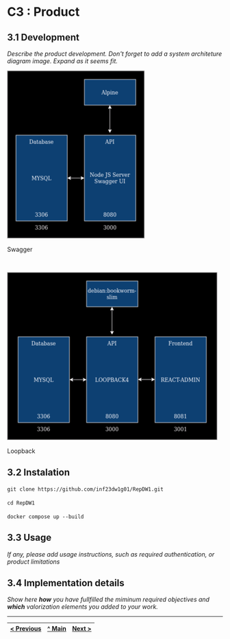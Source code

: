 # C3 : Product

## 3.1 Development

_Describe the product development. Don't forget to add a system architeture diagram image. Expand as it seems fit._

![Swagger](./DiagramaSwagger.png)

Swagger

<br>

![Loopback](./DiagramaLoopback.png)

Loopback

## 3.2 Instalation
```
git clone https://github.com/inf23dw1g01/RepDW1.git

cd RepDW1

docker compose up --build
```  



## 3.3 Usage

_If any, please add usage instructions, such as required authentication, or product limitations_

## 3.4 Implementation details

_Show here **how** you have fullfilled the miminum required objectives and **which** valorization elements you added to your work._


---
[< Previous](c2.md) | [^ Main](../../../) | [Next >](c4.md)
:--- | :---: | ---: 
